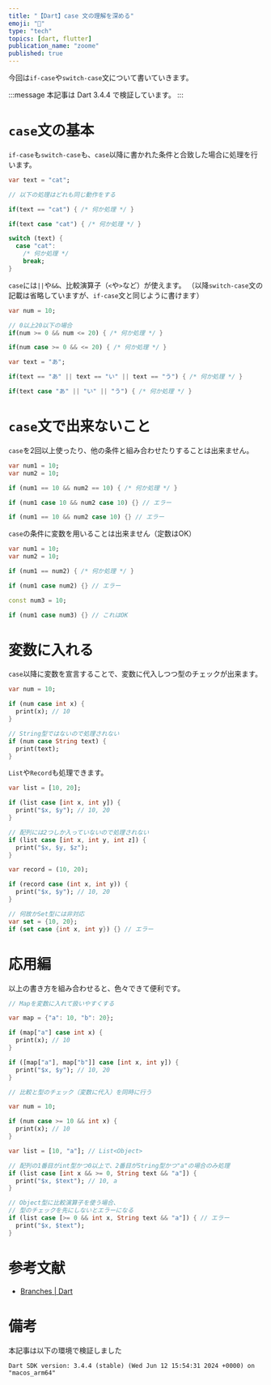 ```yaml
---
title: "【Dart】case 文の理解を深める"
emoji: "🌟"
type: "tech"
topics: [dart, flutter]
publication_name: "zoome"
published: true
---
```


今回は`if-case`や`switch-case`文について書いていきます。

:::message
本記事は Dart 3.4.4 で検証しています。
:::

# `case`文の基本

`if-case`も`switch-case`も、`case`以降に書かれた条件と合致した場合に処理を行います。

```dart
var text = "cat";

// 以下の処理はどれも同じ動作をする

if(text == "cat") { /* 何か処理 */ }

if(text case "cat") { /* 何か処理 */ }

switch (text) {
  case "cat":
    /* 何か処理 */
    break;
}
```

`case`には`||`や`&&`、比較演算子（`<`や`>`など）が使えます。
（以降`switch-case`文の記載は省略していますが、`if-case`文と同じように書けます）

```dart
var num = 10;

// 0以上20以下の場合
if(num >= 0 && num <= 20) { /* 何か処理 */ }

if(num case >= 0 && <= 20) { /* 何か処理 */ }
```

```dart
var text = "あ";

if(text == "あ" || text == "い" || text == "う") { /* 何か処理 */ }

if(text case "あ" || "い" || "う") { /* 何か処理 */ }
```

# `case`文で出来ないこと

`case`を2回以上使ったり、他の条件と組み合わせたりすることは出来ません。

```dart
var num1 = 10;
var num2 = 10;

if (num1 == 10 && num2 == 10) { /* 何か処理 */ }

if (num1 case 10 && num2 case 10) {} // エラー

if (num1 == 10 && num2 case 10) {} // エラー
```

`case`の条件に変数を用いることは出来ません（定数はOK）

```dart
var num1 = 10;
var num2 = 10;

if (num1 == num2) { /* 何か処理 */ }

if (num1 case num2) {} // エラー

const num3 = 10;

if (num1 case num3) {} // これはOK
```

# 変数に入れる
`case`以降に変数を宣言することで、変数に代入しつつ型のチェックが出来ます。

```dart
var num = 10;

if (num case int x) {
  print(x); // 10
}

// String型ではないので処理されない
if (num case String text) {
  print(text);
}
```

`List`や`Record`も処理できます。

```dart
var list = [10, 20];

if (list case [int x, int y]) {
  print("$x, $y"); // 10, 20
}

// 配列には2つしか入っていないので処理されない
if (list case [int x, int y, int z]) {
  print("$x, $y, $z");
}

var record = (10, 20);

if (record case (int x, int y)) {
  print("$x, $y"); // 10, 20
}

// 何故かSet型には非対応
var set = {10, 20};
if (set case {int x, int y}) {} // エラー
```

# 応用編
以上の書き方を組み合わせると、色々できて便利です。

```dart
// Mapを変数に入れて扱いやすくする

var map = {"a": 10, "b": 20};

if (map["a"] case int x) {
  print(x); // 10
}

if ([map["a"], map["b"]] case [int x, int y]) {
  print("$x, $y"); // 10, 20
}
```

```dart
// 比較と型のチェック（変数に代入）を同時に行う

var num = 10;

if (num case >= 10 && int x) {
  print(x); // 10
}

var list = [10, "a"]; // List<Object>

// 配列の1番目がint型かつ0以上で、2番目がString型かつ"a"の場合のみ処理
if (list case [int x && >= 0, String text && "a"]) {
  print("$x, $text"); // 10, a
}

// Object型に比較演算子を使う場合、
// 型のチェックを先にしないとエラーになる
if (list case [>= 0 && int x, String text && "a"]) { // エラー
  print("$x, $text");
}
```

# 参考文献
* [Branches | Dart](https://dart.dev/language/branches)

# 備考
本記事は以下の環境で検証しました

```
Dart SDK version: 3.4.4 (stable) (Wed Jun 12 15:54:31 2024 +0000) on "macos_arm64"
```
